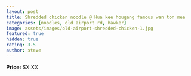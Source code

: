 ```yaml
---
layout: post
title: Shredded chicken noodle @ Hua kee hougang famous wan ton mee
categories: [noodles, old airport rd, hawker]
image: assets/images/old-airport-shredded-chicken-1.jpg
featured: true
hidden: true
rating: 3.5
author: steve
---
```



**Price:** $X.XX  
